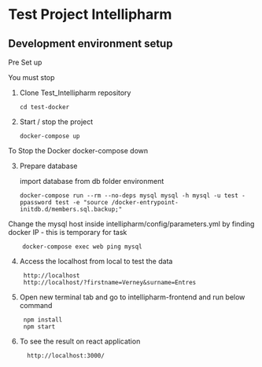 # Test Project Intellipharm

## Development environment setup

Pre Set up 

You must stop 
1. Clone Test_Intellipharm repository

       cd test-docker
     
2. Start / stop the project

       docker-compose up 
       
To Stop the Docker
       docker-compose down

3. Prepare database

     import database from db folder environment

       docker-compose run --rm --no-deps mysql mysql -h mysql -u test -ppassword test -e "source /docker-entrypoint-initdb.d/members.sql.backup;"

Change the mysql host inside intellipharm/config/parameters.yml by finding docker IP - this is temporary for task 
      
        docker-compose exec web ping mysql
        
4. Access the localhost from local to test the data 

        http://localhost
        http://localhost/?firstname=Verney&surname=Entres
        
5. Open new terminal tab and go to intellipharm-frontend and run below command

        npm install
        npm start
        
6. To see the result on react application
         
         http://localhost:3000/
        
            
